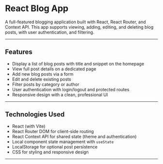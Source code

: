# React Blog App

A full-featured blogging application built with React, React Router, and Context API. This app supports viewing, adding, editing, and deleting blog posts, with user authentication, and filtering.

---

## Features

- Display a list of blog posts with title and snippet on the homepage
- View full post details on a dedicated page
- Add new blog posts via a form
- Edit and delete existing posts
- Filter posts by category or author
- User authentication with login/logout and protected routes
- Responsive design with a clean, professional UI

---

## Technologies Used

- React (with Vite)
- React Router DOM for client-side routing
- React Context API for shared state (theme and authentication)
- Local component state management with `useState`
- LocalStorage for optional post persistence
- CSS for styling and responsive design

---
